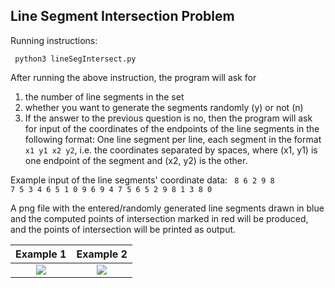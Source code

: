## Line Segment Intersection Problem

Running instructions:

<code> python3 lineSegIntersect.py </code>

After running the above instruction, the program will ask for

1. the number of line segments in the set
2. whether you want to generate the segments randomly (y) or not (n)
3. If the answer to the previous question is no, then the program will ask for input of the coordinates of the endpoints of the line segments in the following format:
One line segment per line, each segment in the format <code>x1 y1 x2 y2</code>, i.e. the coordinates separated by spaces, where (x1, y1) is one endpoint of the segment and (x2, y2) is the other.

Example input of the line segments' coordinate data: 
<code>
8 6 2 9 
8 7 5 3 
4 6 5 1 
0 9 6 9 
4 7 5 6 
5 2 9 8 
1 3 8 0</code>

A png file with the entered/randomly generated line segments drawn in blue and the computed points of intersection marked in red will be produced, and the points of intersection will be printed as output.

Example 1                  |  Example 2
:-------------------------:|:-------------------------:
![](LineSegInt_0.png)  |  ![](LineSegInt_1.png)
